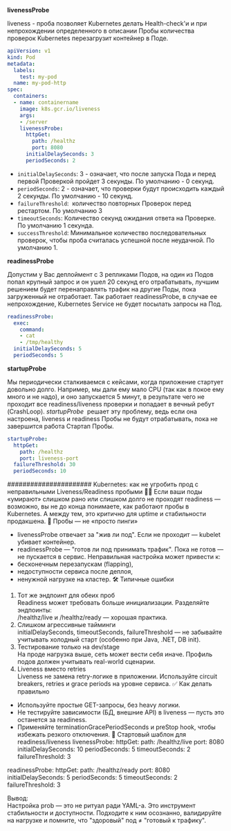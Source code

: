 **livenessProbe**

liveness - проба позволяет Kubernetes делать Health-check'и и при непрохождении определенного в описании Пробы количества проверок Kubernetes перезагрузит контейнер в Поде.

```yaml
apiVersion: v1
kind: Pod
metadata:
  labels:
    test: my-pod
  name: my-pod-http
spec:
  containers:
  - name: containername
    image: k8s.gcr.io/liveness
    args:
    - /server
    livenessProbe:
      httpGet:
        path: /healthz
        port: 8080
      initialDelaySeconds: 3
      periodSeconds: 2
```

- `initialDelaySeconds`: 3 - означает, что после запуска Пода и перед первой Проверкой пройдет 3 секунды. По умолчанию - 0 секунд.
- `periodSeconds`: 2 - означает, что проверки будут происходить каждый 2 секунды. По умолчанию - 10 секунд.
- `failureThreshold`:  количество повторных Проверок перед рестартом. По умолчанию 3
- `timeoutSeconds`: Количество секунд ожидания ответа на Проверке. По умолчанию 1 секунда. 
- `successThreshold`: Минимальное количество последовательных проверок, чтобы проба считалась успешной после неудачной. По умолчанию 1.


**readinessProbe**

Допустим у Вас деплоймент с 3 репликами Подов, на один из Подов попал крупный запрос и он ушел 20 секунд его отрабатывать, лучшим решением будет перенаправлять трафик на другие Поды, пока загруженный не отработает. Так работает readinessProbe, в случае ее непрохождение, Kubernetes Service не будет посылать запросы на Под.

```yaml
readinessProbe:
  exec:
    command:
    - cat
    - /tmp/healthy
  initialDelaySeconds: 5
  periodSeconds: 5
```


**startupProbe**

Мы периодически сталкиваемся с кейсами, когда приложение стартует довольно долго. Например, мы дали ему мало CPU (так как в покое ему много и не надо), и оно запускается 5 минут, в результате чего не проходит все readiness/liveness проверки и попадает в вечный ребут (CrashLoop). _startupProbe_  решает эту проблему, ведь если она настроена, liveness и readiness Пробы не будут отрабатывать, пока не завершится работа Стартап Пробы.

```yaml
startupProbe:
  httpGet:
    path: /healthz
    port: liveness-port
  failureThreshold: 30
  periodSeconds: 10
```
######################
Kubernetes: как не угробить прод с неправильными Liveness/Readiness пробыми 🧟‍♂️
Если ваши поды «умирают» слишком рано или слишком долго не проходят readiness — возможно, вы не до конца понимаете, как работают пробы в Kubernetes. А между тем, это критично для uptime и стабильности продакшена.
📌 Пробы — не «просто пинги»
- livenessProbe отвечает за "жив ли под". Если не проходит — kubelet убивает контейнер.
- readinessProbe — "готов ли под принимать трафик". Пока не готов — не пускается в сервис.
Неправильная настройка может привести к:
- бесконечным перезапускам (flapping),
- недоступности сервиса после деплоя,
- ненужной нагрузке на кластер.
🛠 Типичные ошибки
1. Тот же эндпоинт для обеих проб  
   Readiness может требовать больше инициализации. Разделяйте эндпоинты:  
   /healthz/live и /healthz/ready — хорошая практика.
2. Слишком агрессивные тайминги  
   initialDelaySeconds, timeoutSeconds, failureThreshold — не забывайте учитывать холодный старт (особенно при Java, .NET, DB init).
3. Тестирование только на dev/stage  
   На проде нагрузка выше, сеть может вести себя иначе. Профиль подов должен учитывать real-world сценарии.
4. Liveness вместо retries  
   Liveness не замена retry-логике в приложении. Используйте circuit breakers, retries и grace periods на уровне сервиса.
✅ Как делать правильно
- Используйте простые GET-запросы, без heavy логики.
- Не тестируйте зависимости (БД, внешние API) в liveness — пусть это останется за readiness.
- Применяйте terminationGracePeriodSeconds и preStop hook, чтобы избежать резкого отключения.
🧩 Стартовый шаблон для readiness/liveness
livenessProbe:
  httpGet:
    path: /healthz/live
    port: 8080
  initialDelaySeconds: 10
  periodSeconds: 5
  timeoutSeconds: 2
  failureThreshold: 3

readinessProbe:
  httpGet:
    path: /healthz/ready
    port: 8080
  initialDelaySeconds: 5
  periodSeconds: 5
  timeoutSeconds: 2
  failureThreshold: 3

Вывод:  
Настройка prob — это не ритуал ради YAML-а. Это инструмент стабильности и доступности. Подходите к ним осознанно, валидируйте на нагрузке и помните, что "здоровый" под ≠ "готовый к трафику".
